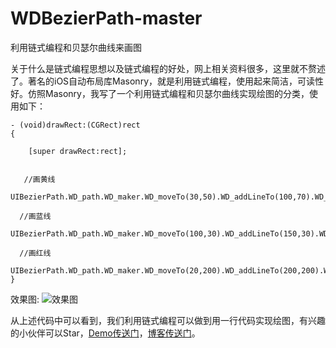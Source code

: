 # WDBezierPath-master
利用链式编程和贝瑟尔曲线来画图


关于什么是链式编程思想以及链式编程的好处，网上相关资料很多，这里就不赘述了。著名的iOS自动布局库Masonry，就是利用链式编程，使用起来简洁，可读性好。仿照Masonry，我写了一个利用链式编程和贝瑟尔曲线实现绘图的分类，使用如下：

```
- (void)drawRect:(CGRect)rect
{
    
    [super drawRect:rect];


   //画黄线
    UIBezierPath.WD_path.WD_maker.WD_moveTo(30,50).WD_addLineTo(100,70).WD_color(UIColor.yellowColor).WD_lineWidth(10).WD_stroke();
    
  //画蓝线
    UIBezierPath.WD_path.WD_maker.WD_moveTo(100,30).WD_addLineTo(150,30).WD_color(UIColor.blueColor).WD_lineWidth(3).WD_stroke();
    
  //画红线
    UIBezierPath.WD_path.WD_maker.WD_moveTo(20,200).WD_addLineTo(200,200).WD_addLineTo(130,300).WD_addLineTo(130,450).WD_addLineTo(90,380).WD_addLineTo(50,200).WD_addLineTo(250,450).WD_addLineTo(250,450).WD_addLineTo(300,380).WD_lineWidth(7).WD_lineCapStyle(kCGLineCapRound).WD_lineJoinStyle(kCGLineJoinRound).WD_color(UIColor.redColor).WD_stroke();
}
```

效果图:
![效果图](http://img.blog.csdn.net/20171107094334412?watermark/2/text/aHR0cDovL2Jsb2cuY3Nkbi5uZXQvQ2VoYWU=/font/5a6L5L2T/fontsize/400/fill/I0JBQkFCMA==/dissolve/70/gravity/SouthEast)

从上述代码中可以看到，我们利用链式编程可以做到用一行代码实现绘图，有兴趣的小伙伴可以Star，[Demo传送门](https://github.com/Cehae/WDBezierPath-master)，[博客传送门](http://blog.csdn.net/Cehae/article/details/78437524)。